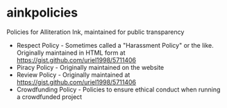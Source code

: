 ainkpolicies
============

Policies for Alliteration Ink, maintained for public transparency

* Respect Policy - Sometimes called a "Harassment Policy" or the like.  Originally maintained in HTML form at https://gist.github.com/uriel1998/5711406  
* Piracy Policy - Originally maintained on the website
* Review Policy - Originally maintained at https://gist.github.com/uriel1998/5711406
* Crowdfunding Policy - Policies to ensure ethical conduct when running a crowdfunded project
